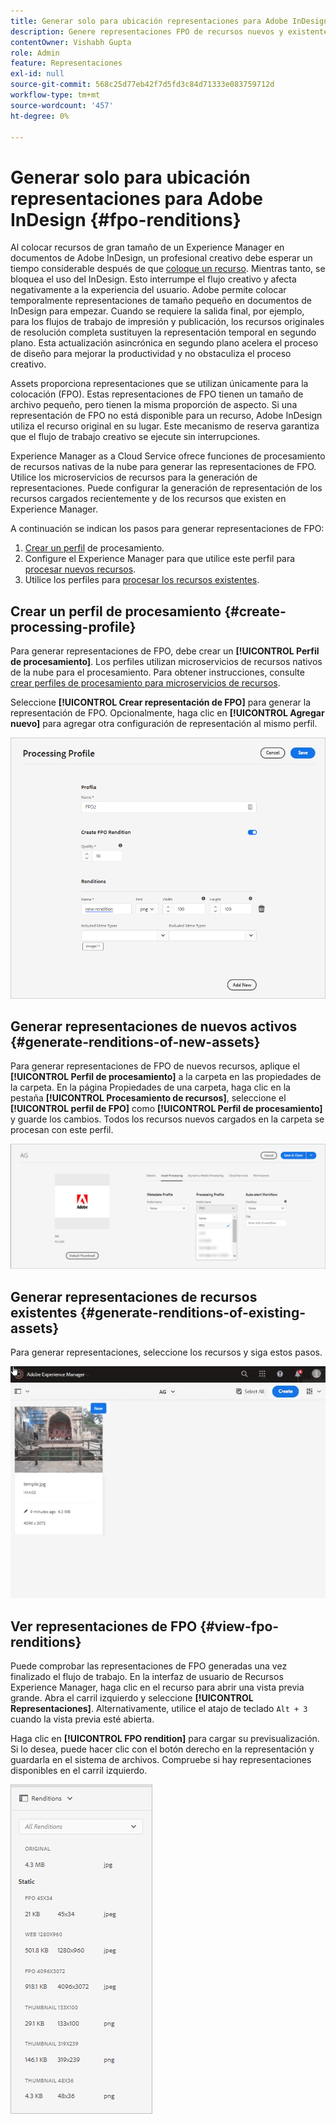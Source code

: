 ```yaml
---
title: Generar solo para ubicación representaciones para Adobe InDesign
description: Genere representaciones FPO de recursos nuevos y existentes mediante el flujo de trabajo Recursos Experience Manager e ImageMagick.
contentOwner: Vishabh Gupta
role: Admin
feature: Representaciones
exl-id: null
source-git-commit: 568c25d77eb42f7d5fd3c84d71333e083759712d
workflow-type: tm+mt
source-wordcount: '457'
ht-degree: 0%

---
```


# Generar solo para ubicación representaciones para Adobe InDesign {#fpo-renditions}

Al colocar recursos de gran tamaño de un Experience Manager en documentos de Adobe InDesign, un profesional creativo debe esperar un tiempo considerable después de que [coloque un recurso](https://helpx.adobe.com/indesign/using/placing-graphics.html). Mientras tanto, se bloquea el uso del InDesign. Esto interrumpe el flujo creativo y afecta negativamente a la experiencia del usuario. Adobe permite colocar temporalmente representaciones de tamaño pequeño en documentos de InDesign para empezar. Cuando se requiere la salida final, por ejemplo, para los flujos de trabajo de impresión y publicación, los recursos originales de resolución completa sustituyen la representación temporal en segundo plano. Esta actualización asincrónica en segundo plano acelera el proceso de diseño para mejorar la productividad y no obstaculiza el proceso creativo.

Assets proporciona representaciones que se utilizan únicamente para la colocación (FPO). Estas representaciones de FPO tienen un tamaño de archivo pequeño, pero tienen la misma proporción de aspecto. Si una representación de FPO no está disponible para un recurso, Adobe InDesign utiliza el recurso original en su lugar. Este mecanismo de reserva garantiza que el flujo de trabajo creativo se ejecute sin interrupciones.

Experience Manager as a Cloud Service ofrece funciones de procesamiento de recursos nativas de la nube para generar las representaciones de FPO. Utilice los microservicios de recursos para la generación de representaciones. Puede configurar la generación de representación de los recursos cargados recientemente y de los recursos que existen en Experience Manager.

A continuación se indican los pasos para generar representaciones de FPO:
1. [Crear un perfil](#create-processing-profile) de procesamiento.
1. Configure el Experience Manager para que utilice este perfil para [procesar nuevos recursos](#generate-renditions-of-new-assets).
1. Utilice los perfiles para [procesar los recursos existentes](#generate-renditions-of-existing-assets).

## Crear un perfil de procesamiento {#create-processing-profile}

Para generar representaciones de FPO, debe crear un **[!UICONTROL Perfil de procesamiento]**. Los perfiles utilizan microservicios de recursos nativos de la nube para el procesamiento. Para obtener instrucciones, consulte [crear perfiles de procesamiento para microservicios de recursos](asset-microservices-configure-and-use.md).

Seleccione **[!UICONTROL Crear representación de FPO]** para generar la representación de FPO. Opcionalmente, haga clic en **[!UICONTROL Agregar nuevo]** para agregar otra configuración de representación al mismo perfil.

![create-processing-profile-fpo-renditions](assets/create-processing-profile-fpo-renditions.png)

## Generar representaciones de nuevos activos {#generate-renditions-of-new-assets}

Para generar representaciones de FPO de nuevos recursos, aplique el **[!UICONTROL Perfil de procesamiento]** a la carpeta en las propiedades de la carpeta. En la página Propiedades de una carpeta, haga clic en la pestaña **[!UICONTROL Procesamiento de recursos]**, seleccione el **[!UICONTROL perfil de FPO]** como **[!UICONTROL Perfil de procesamiento]** y guarde los cambios. Todos los recursos nuevos cargados en la carpeta se procesan con este perfil.

![add-fpo-rendition](assets/add-fpo-rendition.png)


## Generar representaciones de recursos existentes {#generate-renditions-of-existing-assets}

Para generar representaciones, seleccione los recursos y siga estos pasos.

![fpo-existing-asset-reprocess](assets/fpo-existing-asset-reprocess.gif)


## Ver representaciones de FPO {#view-fpo-renditions}

Puede comprobar las representaciones de FPO generadas una vez finalizado el flujo de trabajo. En la interfaz de usuario de Recursos Experience Manager, haga clic en el recurso para abrir una vista previa grande. Abra el carril izquierdo y seleccione **[!UICONTROL Representaciones]**. Alternativamente, utilice el atajo de teclado `Alt + 3` cuando la vista previa esté abierta.

Haga clic en **[!UICONTROL FPO rendition]** para cargar su previsualización. Si lo desea, puede hacer clic con el botón derecho en la representación y guardarla en el sistema de archivos. Compruebe si hay representaciones disponibles en el carril izquierdo.

![rendition_list](assets/list-renditions.png)

